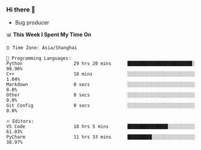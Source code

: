 ### Hi there 👋
* Bug producer
<!--START_SECTION:waka-->
📊 **This Week I Spent My Time On** 

```text
⌚︎ Time Zone: Asia/Shanghai

💬 Programming Languages: 
Python                   29 hrs 20 mins      ████████████████████████░   98.96% 
C++                      18 mins             ░░░░░░░░░░░░░░░░░░░░░░░░░   1.04% 
Markdown                 0 secs              ░░░░░░░░░░░░░░░░░░░░░░░░░   0.0% 
Other                    0 secs              ░░░░░░░░░░░░░░░░░░░░░░░░░   0.0% 
Git Config               0 secs              ░░░░░░░░░░░░░░░░░░░░░░░░░   0.0%

🔥 Editors: 
VS Code                  18 hrs 5 mins       ███████████████░░░░░░░░░░   61.03% 
PyCharm                  11 hrs 33 mins      █████████░░░░░░░░░░░░░░░░   38.97%

```


<!--END_SECTION:waka-->
